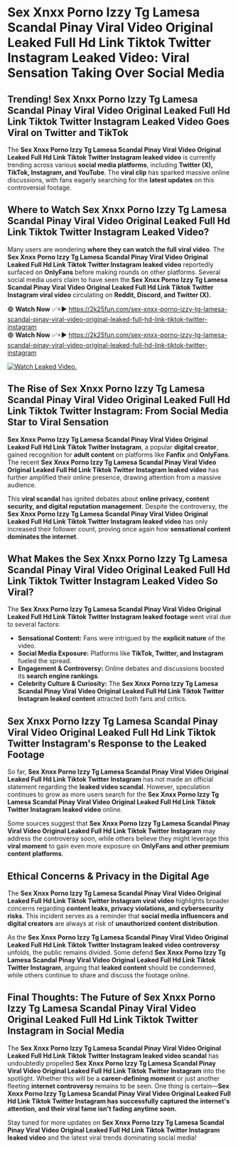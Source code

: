 # Sex ️Xnxx ️Porno Izzy Tg Lamesa Scandal Pinay Viral Video Original Leaked Full Hd Link Tiktok Twitter Instagram Leaked Video: Viral Sensation Taking Over Social Media

## **Trending! Sex ️Xnxx ️Porno Izzy Tg Lamesa Scandal Pinay Viral Video Original Leaked Full Hd Link Tiktok Twitter Instagram Leaked Video Goes Viral on Twitter and TikTok**
The **Sex ️Xnxx ️Porno Izzy Tg Lamesa Scandal Pinay Viral Video Original Leaked Full Hd Link Tiktok Twitter Instagram leaked video** is currently trending across various **social media platforms**, including **Twitter (X), TikTok, Instagram, and YouTube**. The **viral clip** has sparked massive online discussions, with fans eagerly searching for the **latest updates** on this controversial footage.

## **Where to Watch Sex ️Xnxx ️Porno Izzy Tg Lamesa Scandal Pinay Viral Video Original Leaked Full Hd Link Tiktok Twitter Instagram Leaked Video?**
Many users are wondering **where they can watch the full viral video**. The **Sex ️Xnxx ️Porno Izzy Tg Lamesa Scandal Pinay Viral Video Original Leaked Full Hd Link Tiktok Twitter Instagram leaked video** reportedly surfaced on **OnlyFans** before making rounds on other platforms. Several social media users claim to have seen the **Sex ️Xnxx ️Porno Izzy Tg Lamesa Scandal Pinay Viral Video Original Leaked Full Hd Link Tiktok Twitter Instagram viral video** circulating on **Reddit, Discord, and Twitter (X).**

🟢 **Watch Now** ✅=► https://2k25fun.com/sex-️xnxx-️porno-izzy-tg-lamesa-scandal-pinay-viral-video-original-leaked-full-hd-link-tiktok-twitter-instagram  
🟢 **Watch Now** ✅=► https://2k25fun.com/sex-️xnxx-️porno-izzy-tg-lamesa-scandal-pinay-viral-video-original-leaked-full-hd-link-tiktok-twitter-instagram  

[![Watch Leaked Video.](https://miro.medium.com/v2/resize:fit:828/format:webp/1*cilzJN44JGOrTw9NJCrNHA.gif "Watch Leaked Video")](https://2k25fun.com/sex-️xnxx-️porno-izzy-tg-lamesa-scandal-pinay-viral-video-original-leaked-full-hd-link-tiktok-twitter-instagram)

## **The Rise of Sex ️Xnxx ️Porno Izzy Tg Lamesa Scandal Pinay Viral Video Original Leaked Full Hd Link Tiktok Twitter Instagram: From Social Media Star to Viral Sensation**
**Sex ️Xnxx ️Porno Izzy Tg Lamesa Scandal Pinay Viral Video Original Leaked Full Hd Link Tiktok Twitter Instagram**, a popular **digital creator**, gained recognition for **adult content** on platforms like **Fanfix** and **OnlyFans**. The recent **Sex ️Xnxx ️Porno Izzy Tg Lamesa Scandal Pinay Viral Video Original Leaked Full Hd Link Tiktok Twitter Instagram leaked video** has further amplified their online presence, drawing attention from a massive audience.

This **viral scandal** has ignited debates about **online privacy, content security, and digital reputation management**. Despite the controversy, the **Sex ️Xnxx ️Porno Izzy Tg Lamesa Scandal Pinay Viral Video Original Leaked Full Hd Link Tiktok Twitter Instagram leaked video** has only increased their follower count, proving once again how **sensational content dominates the internet**.

## **What Makes the Sex ️Xnxx ️Porno Izzy Tg Lamesa Scandal Pinay Viral Video Original Leaked Full Hd Link Tiktok Twitter Instagram Leaked Video So Viral?**
The **Sex ️Xnxx ️Porno Izzy Tg Lamesa Scandal Pinay Viral Video Original Leaked Full Hd Link Tiktok Twitter Instagram leaked footage** went viral due to several factors:
- **Sensational Content:** Fans were intrigued by the **explicit nature** of the video.
- **Social Media Exposure:** Platforms like **TikTok, Twitter, and Instagram** fueled the spread.
- **Engagement & Controversy:** Online debates and discussions boosted its **search engine rankings**.
- **Celebrity Culture & Curiosity:** The **Sex ️Xnxx ️Porno Izzy Tg Lamesa Scandal Pinay Viral Video Original Leaked Full Hd Link Tiktok Twitter Instagram leaked content** attracted both fans and critics.

## **Sex ️Xnxx ️Porno Izzy Tg Lamesa Scandal Pinay Viral Video Original Leaked Full Hd Link Tiktok Twitter Instagram's Response to the Leaked Footage**
So far, **Sex ️Xnxx ️Porno Izzy Tg Lamesa Scandal Pinay Viral Video Original Leaked Full Hd Link Tiktok Twitter Instagram** has not made an official statement regarding the **leaked video scandal**. However, speculation continues to grow as more users search for the **Sex ️Xnxx ️Porno Izzy Tg Lamesa Scandal Pinay Viral Video Original Leaked Full Hd Link Tiktok Twitter Instagram leaked video** online.

Some sources suggest that **Sex ️Xnxx ️Porno Izzy Tg Lamesa Scandal Pinay Viral Video Original Leaked Full Hd Link Tiktok Twitter Instagram** may address the controversy soon, while others believe they might leverage this **viral moment** to gain even more exposure on **OnlyFans and other premium content platforms**.

## **Ethical Concerns & Privacy in the Digital Age**
The **Sex ️Xnxx ️Porno Izzy Tg Lamesa Scandal Pinay Viral Video Original Leaked Full Hd Link Tiktok Twitter Instagram viral video** highlights broader concerns regarding **content leaks, privacy violations, and cybersecurity risks**. This incident serves as a reminder that **social media influencers and digital creators** are always at risk of **unauthorized content distribution**.

As the **Sex ️Xnxx ️Porno Izzy Tg Lamesa Scandal Pinay Viral Video Original Leaked Full Hd Link Tiktok Twitter Instagram leaked video controversy** unfolds, the public remains divided. Some defend **Sex ️Xnxx ️Porno Izzy Tg Lamesa Scandal Pinay Viral Video Original Leaked Full Hd Link Tiktok Twitter Instagram**, arguing that **leaked content** should be condemned, while others continue to share and discuss the footage online.

## **Final Thoughts: The Future of Sex ️Xnxx ️Porno Izzy Tg Lamesa Scandal Pinay Viral Video Original Leaked Full Hd Link Tiktok Twitter Instagram in Social Media**
The **Sex ️Xnxx ️Porno Izzy Tg Lamesa Scandal Pinay Viral Video Original Leaked Full Hd Link Tiktok Twitter Instagram leaked video scandal** has undoubtedly propelled **Sex ️Xnxx ️Porno Izzy Tg Lamesa Scandal Pinay Viral Video Original Leaked Full Hd Link Tiktok Twitter Instagram** into the spotlight. Whether this will be a **career-defining moment** or just another fleeting **internet controversy** remains to be seen. One thing is certain—**Sex ️Xnxx ️Porno Izzy Tg Lamesa Scandal Pinay Viral Video Original Leaked Full Hd Link Tiktok Twitter Instagram has successfully captured the internet's attention, and their viral fame isn't fading anytime soon.**

Stay tuned for more updates on **Sex ️Xnxx ️Porno Izzy Tg Lamesa Scandal Pinay Viral Video Original Leaked Full Hd Link Tiktok Twitter Instagram leaked video** and the latest viral trends dominating social media!